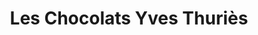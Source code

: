 ---
title: "Les Chocolats Yves Thuriès"
url: /boulogne-sur-mer/les-chocolats-yves-thuries/
shop: Lebensmittel
---